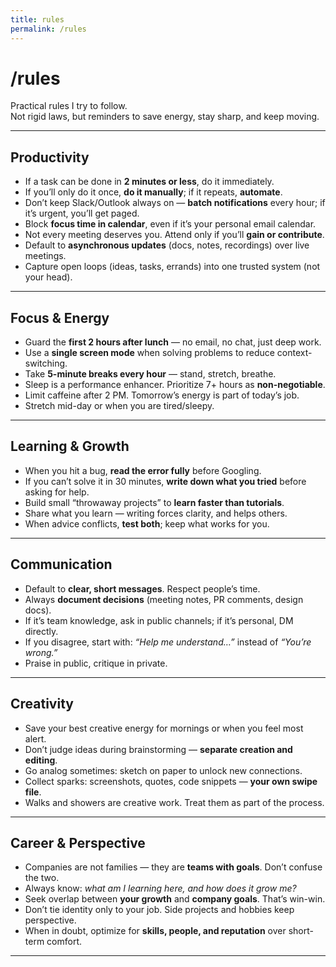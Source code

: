```yaml
---
title: rules
permalink: /rules
---
```


# /rules

Practical rules I try to follow.  
Not rigid laws, but reminders to save energy, stay sharp, and keep moving.

---

## Productivity
- If a task can be done in **2 minutes or less**, do it immediately.  
- If you’ll only do it once, **do it manually**; if it repeats, **automate**.  
- Don’t keep Slack/Outlook always on — **batch notifications** every hour; if it’s urgent, you’ll get paged.  
- Block **focus time in calendar**, even if it’s your personal email calendar.  
- Not every meeting deserves you. Attend only if you’ll **gain or contribute**.  
- Default to **asynchronous updates** (docs, notes, recordings) over live meetings.  
- Capture open loops (ideas, tasks, errands) into one trusted system (not your head).  

---

## Focus & Energy
- Guard the **first 2 hours after lunch** — no email, no chat, just deep work.  
- Use a **single screen mode** when solving problems to reduce context-switching.  
- Take **5-minute breaks every hour** — stand, stretch, breathe.  
- Sleep is a performance enhancer. Prioritize 7+ hours as **non-negotiable**.  
- Limit caffeine after 2 PM. Tomorrow’s energy is part of today’s job.  
- Stretch mid-day or when you are tired/sleepy.

---

## Learning & Growth
- When you hit a bug, **read the error fully** before Googling.  
- If you can’t solve it in 30 minutes, **write down what you tried** before asking for help.  
- Build small “throwaway projects” to **learn faster than tutorials**.  
- Share what you learn — writing forces clarity, and helps others.  
- When advice conflicts, **test both**; keep what works for you.  

---

## Communication
- Default to **clear, short messages**. Respect people’s time.  
- Always **document decisions** (meeting notes, PR comments, design docs).  
- If it’s team knowledge, ask in public channels; if it’s personal, DM directly.  
- If you disagree, start with: *“Help me understand…”* instead of *“You’re wrong.”*  
- Praise in public, critique in private.  

---

## Creativity
- Save your best creative energy for mornings or when you feel most alert.  
- Don’t judge ideas during brainstorming — **separate creation and editing**.  
- Go analog sometimes: sketch on paper to unlock new connections.  
- Collect sparks: screenshots, quotes, code snippets — **your own swipe file**.  
- Walks and showers are creative work. Treat them as part of the process.  

---

## Career & Perspective
- Companies are not families — they are **teams with goals**. Don’t confuse the two.  
- Always know: *what am I learning here, and how does it grow me?*  
- Seek overlap between **your growth** and **company goals**. That’s win-win.  
- Don’t tie identity only to your job. Side projects and hobbies keep perspective.  
- When in doubt, optimize for **skills, people, and reputation** over short-term comfort.  

---
